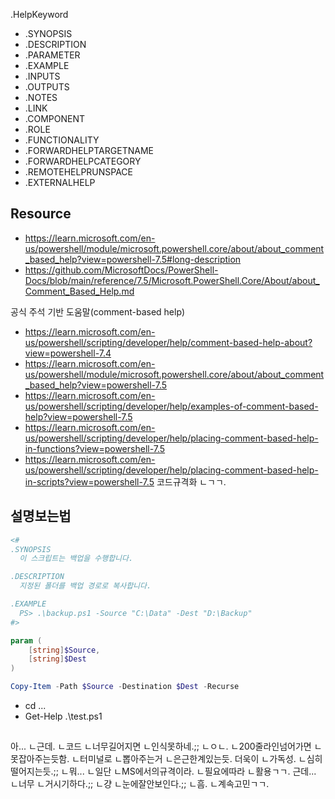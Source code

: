 


.HelpKeyword
- .SYNOPSIS
- .DESCRIPTION
- .PARAMETER
- .EXAMPLE
- .INPUTS
- .OUTPUTS
- .NOTES
- .LINK
- .COMPONENT
- .ROLE
- .FUNCTIONALITY
- .FORWARDHELPTARGETNAME
- .FORWARDHELPCATEGORY
- .REMOTEHELPRUNSPACE
- .EXTERNALHELP


## Resource
- https://learn.microsoft.com/en-us/powershell/module/microsoft.powershell.core/about/about_comment_based_help?view=powershell-7.5#long-description
- https://github.com/MicrosoftDocs/PowerShell-Docs/blob/main/reference/7.5/Microsoft.PowerShell.Core/About/about_Comment_Based_Help.md

공식 주석 기반 도움말(comment-based help)
- https://learn.microsoft.com/en-us/powershell/scripting/developer/help/comment-based-help-about?view=powershell-7.4
- https://learn.microsoft.com/en-us/powershell/module/microsoft.powershell.core/about/about_comment_based_help?view=powershell-7.5
- https://learn.microsoft.com/en-us/powershell/scripting/developer/help/examples-of-comment-based-help?view=powershell-7.5
- https://learn.microsoft.com/en-us/powershell/scripting/developer/help/placing-comment-based-help-in-functions?view=powershell-7.5
- https://learn.microsoft.com/en-us/powershell/scripting/developer/help/placing-comment-based-help-in-scripts?view=powershell-7.5
코드규격화
ㄴㄱㄱ.

## 설명보는법
```ps1
<#
.SYNOPSIS
  이 스크립트는 백업을 수행합니다.

.DESCRIPTION
  지정된 폴더를 백업 경로로 복사합니다.

.EXAMPLE
  PS> .\backup.ps1 -Source "C:\Data" -Dest "D:\Backup"
#>

param (
    [string]$Source,
    [string]$Dest
)

Copy-Item -Path $Source -Destination $Dest -Recurse
```
- cd ...
- Get-Help .\test.ps1



##
아...
ㄴ근데.
ㄴ코드
ㄴ너무길어지면
ㄴ인식못하네.;;
ㄴㅇㄴ.
ㄴ200줄라인넘어가면
ㄴ못잡아주는듯함.
ㄴ터미널로
ㄴ뽑아주는거
ㄴ은근한계있는듯.
더욱이
ㄴ가독성.
ㄴ심히떨어지는듯.;;
ㄴ뭐...
ㄴ일단
ㄴMS에서의규격이라.
ㄴ필요에따라
ㄴ활용ㄱㄱ.
근데...
ㄴ너무
ㄴ거시기하다.;;
ㄴ걍
ㄴ눈에잘안보인다.;;
ㄴ흠.
ㄴ계속고민ㄱㄱ.
